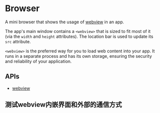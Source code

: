 # Browser

A mini browser that shows the usage of [webview](https://github.com/atom/electron/blob/master/docs/api/webview-tag.md)
in an app.

The app's main window contains a `<webview>` that is sized to fit most of it
(via the `width` and `height` attributes). The location bar is used to
update its `src` attribute.

`<webview>` is the preferred way for you to load web content into your app. It
runs in a separate process and has its own storage, ensuring the security and
reliability of your application.

## APIs

* [webview](https://github.com/atom/electron/blob/master/docs/api/webview-tag.md)


## 测试webview内嵌界面和外部的通信方式
